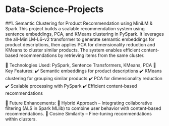 # Data-Science-Projects

##1. Semantic Clustering for Product Recommendation using MiniLM & Spark
This project builds a scalable recommendation system using sentence embeddings, PCA, and KMeans clustering in PySpark. It leverages the all-MiniLM-L6-v2 transformer to generate semantic embeddings for product descriptions, then applies PCA for dimensionality reduction and KMeans to cluster similar products. The system enables efficient content-based recommendations by retrieving items from the same cluster.

🔹 Technologies Used: PySpark, Sentence Transformers, KMeans, PCA
🔹 Key Features:
✔️ Semantic embeddings for product descriptions
✔️ KMeans clustering for grouping similar products
✔️ PCA for dimensionality reduction
✔️ Scalable processing with PySpark
✔️ Efficient content-based recommendations

🚀 Future Enhancements:
🔹 Hybrid Approach – Integrating collaborative filtering (ALS in Spark MLlib) to combine user behavior with content-based recommendations.
🔹 Cosine Similarity – Fine-tuning recommendations within clusters.
